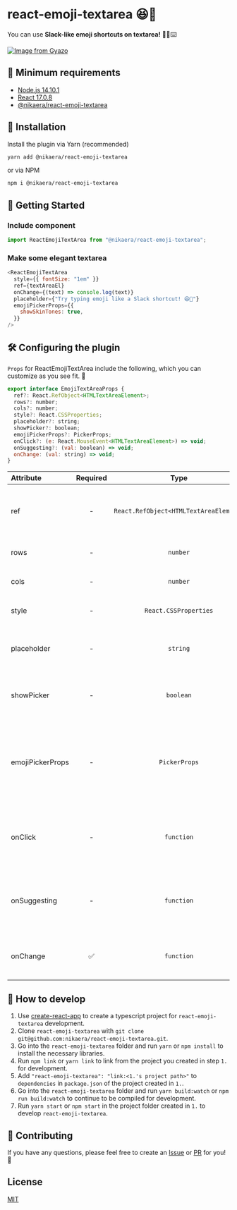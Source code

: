 # react-emoji-textarea 😆💖

You can use **Slack-like emoji shortcuts on textarea!** 🦸‍♂️⌨️

[![Image from Gyazo](https://i.gyazo.com/64f104b34c185872b6a864d4bfd6ad21.gif)](https://gyazo.com/64f104b34c185872b6a864d4bfd6ad21)

## 🔨 Minimum requirements

- [Node.js 14.10.1](https://nodejs.org/)
- [React 17.0.8](https://ja.reactjs.org/)
- [@nikaera/react-emoji-textarea](https://github.com/nikaera/react-emoji-textarea)

## 💾 Installation

Install the plugin via Yarn (recommended)

```bash
yarn add @nikaera/react-emoji-textarea
```

or via NPM

```bash
npm i @nikaera/react-emoji-textarea
```

## 🏃 Getting Started

### Include component

```javascript
import ReactEmojiTextArea from "@nikaera/react-emoji-textarea";
```

### Make some elegant textarea

```javascript
<ReactEmojiTextArea
  style={{ fontSize: "1em" }}
  ref={textAreaEl}
  onChange={(text) => console.log(text)}
  placeholder={"Try typing emoji like a Slack shortcut! 😆💖"}
  emojiPickerProps={{
    showSkinTones: true,
  }}
/>
```

## 🛠️ Configuring the plugin

`Props` for ReactEmojiTextArea include the following, which you can customize as you see fit. 🤵

```javascript
export interface EmojiTextAreaProps {
  ref?: React.RefObject<HTMLTextAreaElement>;
  rows?: number;
  cols?: number;
  style?: React.CSSProperties;
  placeholder?: string;
  showPicker?: boolean;
  emojiPickerProps?: PickerProps;
  onClick?: (e: React.MouseEvent<HTMLTextAreaElement>) => void;
  onSuggesting?: (val: boolean) => void;
  onChange: (val: string) => void;
}
```

| Attribute        | Required |                  Type                  | Default | Description                                                                                                                                                                                                                  |
| :--------------- | :------: | :------------------------------------: | :-----: | :--------------------------------------------------------------------------------------------------------------------------------------------------------------------------------------------------------------------------- |
| ref              |    -     | `React.RefObject<HTMLTextAreaElement>` | `null`  | Use this when you want to refer to a `textarea` element.                                                                                                                                                                     |
| rows             |    -     |                `number`                |    3    | Specifying rows for `textarea`.                                                                                                                                                                                              |
| cols             |    -     |                `number`                |   40    | Specifying cols for `textarea`.                                                                                                                                                                                              |
| style            |    -     |         `React.CSSProperties`          | `null`  | Specifying the style of a `textarea`.                                                                                                                                                                                        |
| placeholder      |    -     |                `string`                | `null`  | Specifying a placeholder for a `textarea`.                                                                                                                                                                                   |
| showPicker       |    -     |               `boolean`                | `false` | Toggle the display of [emoji-mart's Picker](https://github.com/missive/emoji-mart#picker).                                                                                                                                   |
| emojiPickerProps |    -     |             `PickerProps`              | `null`  | Specify the `props` for [emoji-mart's Picker](https://github.com/missive/emoji-mart#picker). **[onSelect](https://github.com/nikaera/react-emoji-textarea/blob/main/src/index.tsx#L283) is used in `react-emoji-textarea`.** |
| onClick          |    -     |               `function`               | `null`  | Function to determine that a `textarea` field has been clicked.                                                                                                                                                              |
| onSuggesting     |    -     |               `function`               | `null`  | Function to determine while an emoji input candidate is displayed.                                                                                                                                                           |
| onChange         |    ✅    |               `function`               | `null`  | Function used to get the content of the `textarea`.                                                                                                                                                                          |

## 🔨 How to develop

1. Use [create-react-app](https://create-react-app.dev/docs/adding-typescript/) to create a typescript project for `react-emoji-textarea` development.
1. Clone `react-emoji-textarea` with `git clone git@github.com:nikaera/react-emoji-textarea.git`.
1. Go into the `react-emoji-textarea` folder and run `yarn` or `npm install` to install the necessary libraries.
1. Run `npm link` or `yarn link` to link from the project you created in step `1.` for development.
1. Add `"react-emoji-textarea": "link:<1.'s project path>"` to `dependencies` in `package.json` of the project created in `1.`.
1. Go into the `react-emoji-textarea` folder and run `yarn build:watch` or `npm run build:watch` to continue to be compiled for development.
1. Run `yarn start` or `npm start` in the project folder created in `1.` to develop `react-emoji-textarea`.

## 🎁 Contributing

If you have any questions, please feel free to create an [Issue](https://github.com/nikaera/react-emoji-textarea/issues/new) or [PR](https://github.com/nikaera/react-emoji-textarea/pulls) for you! 🙌

## License

[MIT](https://github.com/nikaera/Teemo/blob/main/LICENSE)
